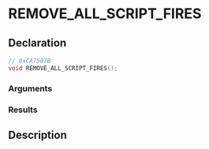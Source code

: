 # REMOVE_ALL_SCRIPT_FIRES

## Declaration
```cpp
// 0xCA7507B
void REMOVE_ALL_SCRIPT_FIRES();
```

### Arguments

### Results

## Description
